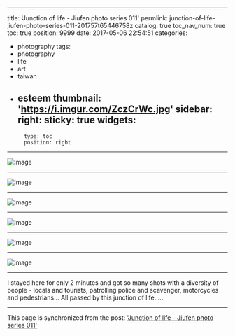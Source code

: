 
---
title: 'Junction of life - Jiufen photo series 011'
permlink: junction-of-life-jiufen-photo-series-011-201757t65446758z
catalog: true
toc_nav_num: true
toc: true
position: 9999
date: 2017-05-06 22:54:51
categories:
- photography
tags:
- photography
- life
- art
- taiwan
- esteem
thumbnail: 'https://i.imgur.com/ZczCrWc.jpg'
sidebar:
    right:
        sticky: true
widgets:
    -
        type: toc
        position: right
---


![image](https://i.imgur.com/ZczCrWc.jpg)<hr> ![image](https://i.imgur.com/lmxxEla.jpg)<hr> ![image](https://i.imgur.com/NxeHhOi.jpg)<hr> ![image](https://i.imgur.com/nDeBamV.jpg)<hr> ![image](https://i.imgur.com/ntR7Bz6.jpg)<hr> ![image](https://i.imgur.com/rTdTfVX.jpg)<hr>I stayed here for only 2 minutes and got so many shots with a diversity of people - locals and tourists, patrolling police and scavenger, motorcycles and pedestrians... All passed by this junction of life.....

- - -

This page is synchronized from the post: ['Junction of life - Jiufen photo series 011'](https://steemit.com/@deanliu/junction-of-life-jiufen-photo-series-011-201757t65446758z)

